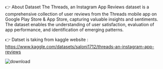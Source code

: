 👉 About Dataset
The Threads, an Instagram App Reviews dataset is a comprehensive collection of user reviews from the Threads mobile app on Google Play Store & App Store, capturing valuable insights and sentiments. The dataset enables the understanding of user satisfaction, evaluation of app performance, and identification of emerging patterns.

👉 Datset is taking from kaggle website : https://www.kaggle.com/datasets/saloni1712/threads-an-instagram-app-reviews

![download](https://github.com/sanjanapaluri/Python_project/assets/127730680/72ba7d15-cfce-4521-8809-ea9befff95f5)

